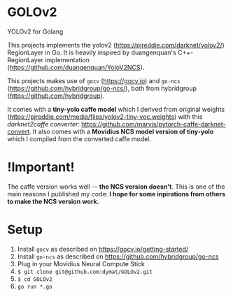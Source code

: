 # GOLOv2
YOLOv2 for Golang

This projects implements the yolov2 (https://pjreddie.com/darknet/yolov2/) RegionLayer in Go. It is heavily inspired by duangenquan's C++-RegionLayer implementation (https://github.com/duangenquan/YoloV2NCS).

This projects makes use of `gocv` (https://gocv.io) and `go-ncs` (https://github.com/hybridgroup/go-ncs/), both from hybridgroup (https://github.com/hybridgroup).

It comes with a **tiny-yolo caffe model** which I derived from original weights (https://pjreddie.com/media/files/yolov2-tiny-voc.weights) with this *darknet2caffe converter*: https://github.com/marvis/pytorch-caffe-darknet-convert. It also comes with a **Movidius NCS model version of tiny-yolo** which I compiled from the converted caffe model.


# !Important!
The caffe version works well -- **the NCS version doesn't**. This is one of the main reasons I published my code: **I hope for some inpirations from others to make the NCS version work.**


# Setup

1. Install `gocv` as described on https://gocv.io/getting-started/
2. Install `go-ncs` as described on https://github.com/hybridgroup/go-ncs
3. Plug in your Movidius Neural Compute Stick
4. `$ git clone git@github.com:dymat/GOLOv2.git`
5. `$ cd GOLOv2`
6. `go run *.go`
